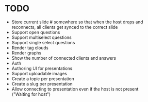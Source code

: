 # TODO

- Store current slide # somewhere so that when the host drops and reconnects, all clients get synced to the correct slide
- Support open questions
- Support multiselect questions
- Support single select questions
- Render tag clouds
- Render graphs
- Show the number of connected clients and answers
- Auth
- Authoring UI for presentations
- Support uploadable images
- Create a topic per presentation
- Create a slug per presentation
- Allow connecting to presentation even if the host is not present ("Waiting for host")
